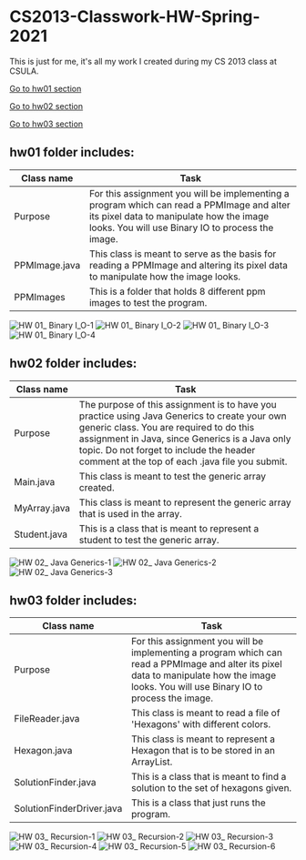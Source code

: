 # CS2013-Classwork-HW-Spring-2021
This is just for me, it's all my work I created during my CS 2013 class at CSULA.

[Go to hw01 section](#hw01-folder-includes)

[Go to hw02 section](#hw02-folder-includes)

[Go to hw03 section](#hw03-folder-includes)


## hw01 folder includes:
Class name  | Task
-------------    | -------------
 Purpose     |  For this assignment you will be implementing a program which can read a PPMImage and alter its pixel data to manipulate how the image looks.  You will use Binary IO to process the image. 
PPMImage.java     |  This class is meant to serve as the basis for reading a PPMImage and altering its pixel data to manipulate how the image looks.
PPMImages     |  This is a folder that holds 8 different ppm images to test the program.

![HW 01_ Binary I_O-1](https://user-images.githubusercontent.com/55372515/151686319-737cc907-32f3-4597-a924-a1a30e36b8f4.jpg)
![HW 01_ Binary I_O-2](https://user-images.githubusercontent.com/55372515/151686323-1c467a1d-90dd-4fa9-b82f-9bb0c717cdb4.jpg)
![HW 01_ Binary I_O-3](https://user-images.githubusercontent.com/55372515/151686325-38817326-9675-42d5-b4b0-10544679f572.jpg)
![HW 01_ Binary I_O-4](https://user-images.githubusercontent.com/55372515/151686329-28dc0672-4cdf-4164-90e9-068c1d6b57e3.jpg)

## hw02 folder includes:
Class name  | Task
-------------    | -------------
 Purpose     |  The purpose of this assignment is to have you practice using Java Generics to create your own generic class.  You are required to do this assignment in Java, since Generics is a Java only topic.  Do not forget to include the header comment at the top of each .java file you submit.
Main.java     |  This class is meant to test the generic array created.
MyArray.java     |  This class is meant to represent the generic array that is used in the array.
Student.java     |  This is a class that is meant to represent a student to test the generic array.

![HW 02_ Java Generics-1](https://user-images.githubusercontent.com/55372515/151686819-6aad089a-e228-48bd-9a25-0419f40922f8.jpg)
![HW 02_ Java Generics-2](https://user-images.githubusercontent.com/55372515/151686821-ecd4461f-e670-485f-8fe8-8db71656225e.jpg)
![HW 02_ Java Generics-3](https://user-images.githubusercontent.com/55372515/151686824-d00682d2-08ba-4e74-8830-7afede0fcc7f.jpg)

## hw03 folder includes:
Class name  | Task
-------------    | -------------
 Purpose     |  For this assignment you will be implementing a program which can read a PPMImage and alter its pixel data to manipulate how the image looks.  You will use Binary IO to process the image. 
FileReader.java     |  This class is meant to read a file of 'Hexagons' with different colors.
Hexagon.java     |  This class is meant to represent a Hexagon that is to be stored in an ArrayList.
SolutionFinder.java     |  This is a class that is meant to find a solution to the set of hexagons given.
SolutionFinderDriver.java     |  This is a class that just runs the program.

![HW 03_ Recursion-1](https://user-images.githubusercontent.com/55372515/151687014-ca9dbbdc-b5bc-4a0a-be15-b541f6e063f0.jpg)
![HW 03_ Recursion-2](https://user-images.githubusercontent.com/55372515/151687015-e286ea28-0342-4e31-a1e8-1d759e4f858b.jpg)
![HW 03_ Recursion-3](https://user-images.githubusercontent.com/55372515/151687016-a1ff6715-482a-4a2a-a092-e106ffa38016.jpg)
![HW 03_ Recursion-4](https://user-images.githubusercontent.com/55372515/151687018-36b30d0b-d987-4ea8-a47b-179a7df9af70.jpg)
![HW 03_ Recursion-5](https://user-images.githubusercontent.com/55372515/151687020-305af6e2-ee4d-4797-abd3-ed5af6898c30.jpg)
![HW 03_ Recursion-6](https://user-images.githubusercontent.com/55372515/151687021-66afa5d2-ff06-4634-93a6-8b5b6ed02272.jpg)


